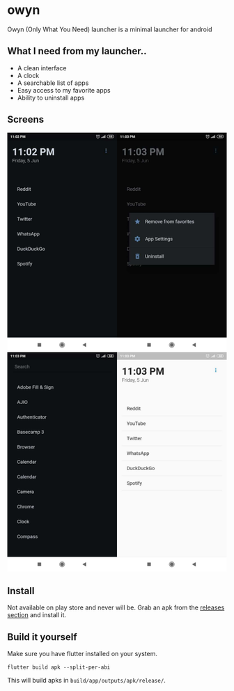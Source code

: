 # owyn
Owyn (Only What You Need) launcher is a minimal launcher for android


## What I need from my launcher..
* A clean interface
* A clock
* A searchable list of apps
* Easy access to my favorite apps
* Ability to uninstall apps


## Screens
![Screenshots](media/screens.jpg)


## Install
Not available on play store and never will be.
Grab an apk from the [releases section](https://github.com/phenax/owyn-launcher/releases) and install it.


## Build it yourself
Make sure you have flutter installed on your system.

```
flutter build apk --split-per-abi
```

This will build apks in `build/app/outputs/apk/release/`.

